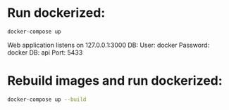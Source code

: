 Run dockerized:
===

```sh
docker-compose up
```

Web application listens on 127.0.0.1:3000
DB:
  User: docker
  Password: docker
  DB: api
  Port: 5433

Rebuild images and run dockerized:
===

```sh
docker-compose up --build
```
